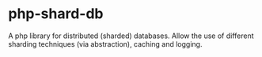 php-shard-db
============

A php library for distributed (sharded) databases. Allow the use of different sharding techniques (via abstraction), caching and logging.

